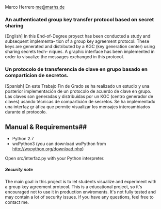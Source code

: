 Marco Herrero <me@marhs.de>

### An authenticated group key transfer protocol based on secret sharing ###

[English]
In this End-of-Degree proyect has been conducted a study and subsequent implementa- tion of a group key agreement protocol. These keys are generated and distributed by a KGC (key generation center) using sharing secrets tech- niques. A graphic interface has been implemented in order to visualize the messages exchanged in this protocol.


### Un protocolo de transferencia de clave en grupo basado en comparticion de secretos. ###

[Spanish]
En este Trabajo Fin de Grado se ha realizado un estudio y una posterior implementación de un protocolo de acuerdo de clave en grupo. Las claves son generadas y distribuidas por un KGC (centro generador de claves) usando técnicas de compartición de secretos. Se ha implementado una interfaz gr ́afica que permite visualizar los mensajes intercambiados durante el protocolo.

## Manual & Requirements##

 - Python 2.7
 - wxPython3 (you can download wxPython from http://wxpython.org/download.php)

Open src/interfaz.py with your Python interpreter. 

##### Security note
The main goal in this project is to let students visualize and experiment with a group key agreement protocol. This is a educational project, so it's encouraged not to use it in production enviroments. It's not fully tested and may contain a lot of security issues.
If you have any questions, feel free to contact me. 

